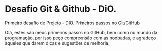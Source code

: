 # Desafio Git & Github - DiO.
Primeiro desafio de Projeto - DIO. Primeiros passos no Git/GitHub


Olá, estes são meus primeiros passos no GitHub, bem como no mundo da programação, por isso peço compreensão com as noobadas, e agradeço àqueles que darem dicas e sugestões de melhoria. 
